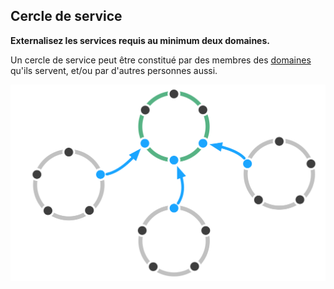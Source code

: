 ## Cercle de service

**Externalisez les services requis au minimum deux domaines.**

Un cercle de service peut être constitué par des membres des [domaines](glossary:domain) qu'ils servent, et/ou par d'autres personnes aussi.

![Cercle de service](img/structural-patterns/service-circle.png)